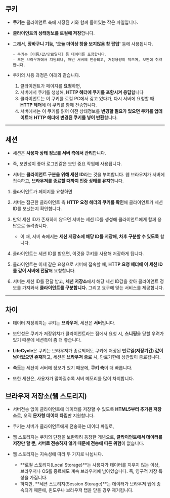 ## 쿠키

 - **쿠키**는 클라이언트 측에 저장된 키와 함께 들어있는 작은 파일입니다.

 - **클라이언트의 상태정보를 로컬에 저장**합니다.

 - 그래서, **장바구니 기능, '오늘 더이상 창을 보지않음 창 팝업'** 등에 사용됩니다. 
       
       - 쿠키는 [이름/값/만료일자] 등 데이터를 포함합니다. 
       - 모든 브라우저에서 지원되나, 매번 서버에 전송되고, 저장용량이 작으며, 보안에 취약합니다.
       
 - 쿠키의 사용 과정은 아래와 같습니다.
    1. 클라이언트가 페이지를 **요청**하면,
    2. 서버에서 쿠키를 생성해, **HTTP 헤더에 쿠키를 포함시켜 응답**합니다
    3. 클라이언트는 이 쿠키를 로컬 PC에서 갖고 있다가, 다시 서버에 요청할 때 **HTTP 헤더**에 이 쿠키를 함께 전송합니다.
    4. 서버에서는 이 쿠키를 읽어 이전 상태정보를 **변경할 필요가 있으면 쿠키를 업데이트**해 **HTTP 헤더에 변경된 쿠키를 넣어 반환**합니다.

---

## 세션

 - 세션은 **사용자 상태 정보를 서버 측에서 관리**합니다. 

 - 즉, 보안성이 좋아 로그인같은 보안 중요 작업에 사용됩니다.

 - 서버는 **클라이언트 구분을 위해 세션 ID**라는 것을 부여합니다. 웹 브라우저가 서버에 접속하고, **브라우저를 종료할 때까지 인증 상태를 유지**합니다.
  1. 클라이언트가 페이지를 요청하면
  2. 서버는 접근한 클라이언트 측 **HTTP 요청 헤더의 쿠키를 확인**해 클라이언트가 세션 ID를 보냈는지 확인합니다.
  3. 만약 세션 ID가 존재하지 않으면 서버는 세션 ID를 생성해 클라이언트에게 함께 응답으로 돌려줍니다.
        - 이 때, 서버 측에서는 **세션 저장소에 해당 ID를 저장해, 차후 구분할 수 있도록** 합니다.
  
  4. 클라이언트는 세션 ID를 받으면, 이것을 쿠키를 사용해 저장하게 됩니다.
  5. 클라이언트는 이제 같은 요청으로 서버에 접속할 때, **HTTP 요청 헤더에 이 세션 ID를 같이 서버에 전달**해 요청합니다.
  6. 서버는 세션 ID를 전달 받고, **세션 저장소**에서 해당 세션 ID값을 찾아 클라이언트 정보를 가져와서 **클라이언트를 구분합니다.** 그리고 요구에 맞는 서비스를 제공합니다.

---

## 차이

 - 데이터 저장위치는 쿠키는 **브라우저**, 세션은 **서버**입니다.

 - 보안성은 쿠키가 저장위치가 클라이언트라는 점에서 요청 시, **스니핑**을 당할 우려가 있기 때문에 세션측이 좀 더 좋습니다.

 - **LifeCycle**은 쿠키는 브라우저가 종료되어도 쿠키에 저장된 **만료일(저장기간) 값이 남아있으면 존재**하고, 세션은 **브라우저 종료** 시, 만료기한에 상관없이 종료됩니다.

 - **속도**는 세션이 서버에 정보가 있기 때문에, **쿠키 측**이 더 빠릅니다.

 - 또한 세션은, 사용자가 많아질수록 서버 메모리를 많이 차지합니다.

## 브라우저 저장소(웹 스토리지)

 - 서버전송 없이 클라이언트에 데이터를 저장할 수 있도록 **HTML5부터 추가된 저장소**로, 오직 **문자형 데이터 타입**만 지원합니다.
 - 쿠키는 서버가 클라이언트에게 전송하는 데이터 파일로,

 - 웹 스토리지는 쿠키의 단점을 보완하려 등장한 개념으로, **클라이언트에서 데이터를 저장만 할 뿐, 서버로 전송하지 않기 때문에 전송에 따른 위험**이 없습니다. 
 - 웹 스토리지는 지속성에 따라 두 가지로 나뉩니다.
      - **로컬 스토리지(Local Storage)**는 사용자가 데이터를 지우지 않는 이상, 브라우저나 OS를 종료해도 계속 브라우저에 남아있습니다. 즉, 영구적 저장 특성을 가집니다.
      - 하지만, **세션 스토리지(Session Storage)**는 데이터가 브라우저 탭에 종속되기 때문에, 윈도우나 브라우저 탭을 닫을 경우 제거됩니다.
 